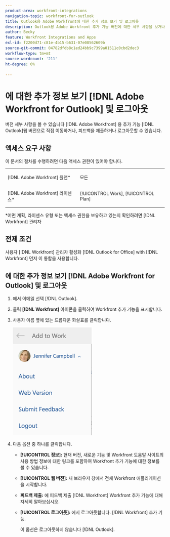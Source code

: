 ```yaml
---
product-area: workfront-integrations
navigation-topic: workfront-for-outlook
title: Outlook용 Adobe Workfront에 대한 추가 정보 보기 및 로그아웃
description: Outlook용 Adobe Workfront 추가 기능 버전에 대한 세부 사항을 보거나, 웹 버전으로 직접 이동하거나, 피드백을 제출하거나, 로그아웃할 수 있습니다.
author: Becky
feature: Workfront Integrations and Apps
exl-id: f2200d71-c81e-4b15-b631-07e08562609b
source-git-commit: 04782dfdb8c1ed24bb9c7399a01511c0cbd2dec3
workflow-type: tm+mt
source-wordcount: '211'
ht-degree: 0%

---
```


# 에 대한 추가 정보 보기 [!DNL Adobe Workfront for Outlook] 및 로그아웃

버전 세부 사항을 볼 수 있습니다 [!DNL Adobe Workfront] 용 추가 기능 [!DNL Outlook]웹 버전으로 직접 이동하거나, 피드백을 제출하거나 로그아웃할 수 있습니다.

## 액세스 요구 사항

이 문서의 절차를 수행하려면 다음 액세스 권한이 있어야 합니다.

<table style="table-layout:auto"> 
 <col> 
 <col> 
 <tbody> 
  <tr> 
   <td role="rowheader">[!DNL Adobe Workfront] 플랜*</td> 
   <td> <p>모든</p> </td> 
  </tr> 
  <tr> 
   <td role="rowheader">[!DNL Adobe Workfront] 라이센스*</td> 
   <td> <p>[!UICONTROL Work], [!UICONTROL Plan]</p> </td> 
  </tr> 
 </tbody> 
</table>

&#42;어떤 계획, 라이센스 유형 또는 액세스 권한을 보유하고 있는지 확인하려면 [!DNL Workfront] 관리자

## 전제 조건

사용자 [!DNL Workfront] 관리자 활성화 [!DNL Outlook for Office] with [!DNL Workfront] 먼저 이 통합을 사용합니다.

## 에 대한 추가 정보 보기 [!DNL Adobe Workfront for Outlook] 및 로그아웃

1. 에서 이메일 선택 [!DNL Outlook].
1. 클릭 **[!DNL Workfront]** 아이콘을 클릭하여 Workfront 추가 기능을 표시합니다.
1. 사용자 이름 옆에 있는 드롭다운 화살표를 클릭합니다.

   ![outlook_additional_information_for_the_app.png](assets/outlook-additional-information-for-the-app-249x341.png)

1. 다음 옵션 중 하나를 클릭합니다.

   * **[!UICONTROL 정보]:** 현재 버전, 새로운 기능 및 Workfront 도움말 사이트의 사용 방법 정보에 대한 링크를 포함하여 Workfront 추가 기능에 대한 정보를 볼 수 있습니다.
   * **[!UICONTROL 웹 버전]:** 새 브라우저 창에서 전체 Workfront 애플리케이션을 시작합니다.
   * **피드백 제출:** 에 피드백 제출 [!DNL Workfront] Workfront 추가 기능에 대해 자세히 알아보십시오.
   * **[!UICONTROL 로그아웃]:** 에서 로그아웃합니다. [!DNL Workfront] 추가 기능.

      이 옵션은 로그아웃하지 않습니다 [!DNL Outlook].
